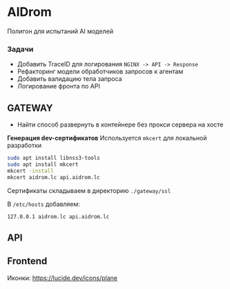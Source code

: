 # AIDrom

Полигон для испытаний AI моделей

### Задачи
- Добавить TraceID для логирования `NGINX -> API -> Response` 
- Рефакторинг модели обработчиков запросов к агентам
- Добавить валидацию тела запроса
- Логирование фронта по API

## GATEWAY

- Найти способ развернуть в контейнере без прокси сервера на хосте

**Генерация dev-сертификатов**
Используется `mkcert` для локальной разработки
```sh
sudo apt install libnss3-tools
sudo apt install mkcert
mkcert -install
mkcert aidrom.lc api.aidrom.lc
```
Сертификаты складываем в директорию `./gateway/ssl`

В `/etc/hosts` добавляем:
```
127.0.0.1 aidrom.lc api.aidrom.lc
```




## API

## Frontend

Иконки: https://lucide.dev/icons/plane
